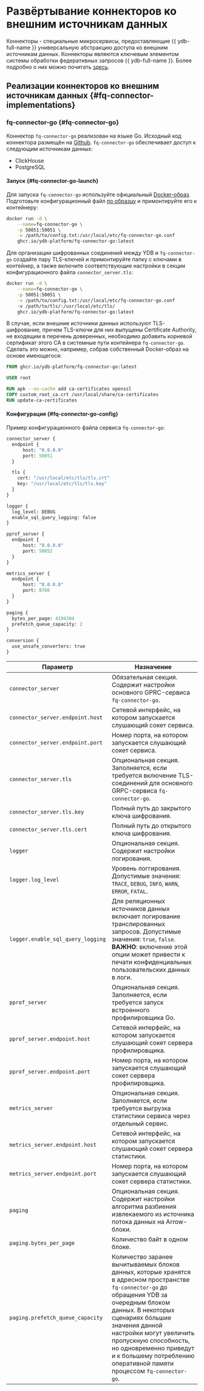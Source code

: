 # Развёртывание коннекторов ко внешним источникам данных

Коннекторы - специальные микросервисы, предоставляющие {{ ydb-full-name }} универсальную абстракцию доступа ко внешним источникам данных. Коннекторы являются ключевым элементом системы обработки федеративных запросов {{ ydb-full-name }}. Более подробно о них можно почитать [здесь](../../concepts/federated_query/index.md).

## Реализации коннекторов ко внешним источникам данных {#fq-connector-implementations}

### fq-connector-go {#fq-connector-go}

Коннектор `fq-connector-go` реализован на языке Go. Исходный код коннектора размещён на [Github](https://github.com/ydb-platform/fq-connector-go). `fq-connector-go` обеспечивает доступ к следующим источникам данных:

* ClickHouse
* PostgreSQL

#### Запуск {#fq-connector-go-launch}

Для запуска `fq-connector-go` используйте официальный [Docker-образ](https://github.com/ydb-platform/fq-connector-go/pkgs/container/fq-connector-go). Подготовьте конфигурационный файл [по образцу]({#fq-connector-go-config}) и примонтируйте его к контейнеру:

```bash
docker run -d \
    --name=fq-connector-go \
    -p 50051:50051 \
    -v /path/to/config.txt:/usr/local/etc/fq-connector-go.conf
    ghcr.io/ydb-platform/fq-connector-go:latest
```

Для организации шифрованных соединений между YDB и `fq-connector-go` создайте пару TLS-ключей и примонтируйте папку с ключами в контейнер, а также включите соответствующие настройки в секции конфигурационного файла `connector_server.tls`:

```bash
docker run -d \
    --name=fq-connector-go \
    -p 50051:50051 \
    -v /path/to/config.txt:/usr/local/etc/fq-connector-go.conf
    -v /path/to/tls/:/usr/local/etc/tls/
    ghcr.io/ydb-platform/fq-connector-go:latest
```

В случае, если внешние источники данных используют TLS-шифрование, причем TLS-ключи для них выпущены Certificate Authority, не входящим в перечень доверенных, необходимо добавить корневой сертификат этого CA в системные пути контейнера `fq-connector-go`. Сделать это можно, например, собрав собственный Docker-образ на основе имеющегося:

```Dockerfile
FROM ghcr.io/ydb-platform/fq-connector-go:latest

USER root

RUN apk --no-cache add ca-certificates openssl
COPY custom_root_ca.crt /usr/local/share/ca-certificates
RUN update-ca-certificates

```

#### Конфигурация {#fq-connector-go-config}

Пример конфигурационного файла сервиса `fq-connector-go`:

```proto
connector_server {
  endpoint {
      host: "0.0.0.0"
      port: 50051
  }

  tls {
    cert: "/usr/local/etc/tls/tls.crt"
    key: "/usr/local/etc/tls/tls.key"
  }
}

logger {
  log_level: DEBUG
  enable_sql_query_logging: false
}

pprof_server {
  endpoint {
      host: "0.0.0.0"
      port: 50052
  }
}

metrics_server {
  endpoint {
      host: "0.0.0.0"
      port: 8766
  }
}

paging {
  bytes_per_page: 4194304
  prefetch_queue_capacity: 2
}

conversion {
  use_unsafe_converters: true
}
```

| Параметр | Назначение |
|----------|------------|
| `connector_server` | Обязательная секция. Содержит настройки основного GPRC-сервиса `fq-connector-go`. |
| `connector_server.endpoint.host` | Сетевой интерфейс, на котором запускается слушающий сокет сервиса. |
| `connector_server.endpoint.port` | Номер порта, на котором запускается слушающий сокет сервиса. |
| `connector_server.tls` | Опциональная секция. Заполняется, если требуется включение TLS-соединений для основного GRPC-сервиса `fq-connector-go`. |
| `connector_server.tls.key` | Полный путь до закрытого ключа шифрования. |
| `connector_server.tls.cert` | Полный путь до открытого ключа шифрования. |
| `logger` | Опциональная секция. Содержит настройки логирования. |
| `logger.log_level` | Уровень логгирования. Допустимые значения: `TRACE`, `DEBUG`, `INFO`, `WARN`, `ERROR`, `FATAL`. |
| `logger.enable_sql_query_logging` | Для реляционных источников данных включает логирование транслированных запросов. Допустимые значения: `true`, `false`. **ВАЖНО**: включение этой опции может привести к печати конфиденциальных пользовательских данных в логи. |
| `pprof_server` | Опциональная секция. Заполняется, если требуется запуск встроенного профилировщика Go. |
| `pprof_server.endpoint.host` | Сетевой интерфейс, на котором запускается слушающий сокет сервера профилировщика. |
| `pprof_server.endpoint.port` | Номер порта, на котором запускается слушающий сокет сервера профилировщика. |
| `metrics_server` | Опциональная секция. Заполняется, если требуется выгрузка статистики сервиса через отдельный сервис. |
| `metrics_server.endpoint.host` | Сетевой интерфейс, на котором запускается слушающий сокет сервера статистики. |
| `metrics_server.endpoint.port` | Номер порта, на котором запускается слушающий сокет сервера статистики. |
| `paging` | Опциональная секция. Содержит настройки алгоритма разбиения извлекаемого из источника потока данных на Arrow-блоки. |
| `paging.bytes_per_page` | Количество байт в одном блоке. |
| `paging.prefetch_queue_capacity` | Количество заранее вычитываемых блоков данных, которые хранятся в адресном пространстве `fq-connector-go` до обращения YDB за очередным блоком данных. В некоторых сценариях бóльшие значения данной настройки могут увеличить пропускную способность, но одновременно приведут и к большему потреблению оперативной памяти процессом `fq-connector-go`. | 
